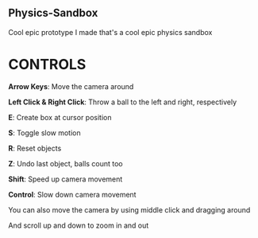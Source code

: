 ## Physics-Sandbox
Cool epic prototype I made that's a cool epic physics sandbox

# CONTROLS
**Arrow Keys**: Move the camera around

**Left Click & Right Click**: Throw a ball to the left and right, respectively

**E**: Create box at cursor position

**S**: Toggle slow motion

**R**: Reset objects

**Z**: Undo last object, balls count too

**Shift**: Speed up camera movement

**Control**: Slow down camera movement

You can also move the camera by using middle click and dragging around

And scroll up and down to zoom in and out
